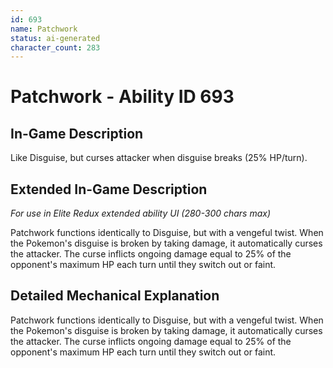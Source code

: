 ```yaml
---
id: 693
name: Patchwork
status: ai-generated
character_count: 283
---
```


# Patchwork - Ability ID 693

## In-Game Description
Like Disguise, but curses attacker when disguise breaks (25% HP/turn).

## Extended In-Game Description
*For use in Elite Redux extended ability UI (280-300 chars max)*

Patchwork functions identically to Disguise, but with a vengeful twist. When the Pokemon's disguise is broken by taking damage, it automatically curses the attacker. The curse inflicts ongoing damage equal to 25% of the opponent's maximum HP each turn until they switch out or faint.

## Detailed Mechanical Explanation

Patchwork functions identically to Disguise, but with a vengeful twist. When the Pokemon's disguise is broken by taking damage, it automatically curses the attacker. The curse inflicts ongoing damage equal to 25% of the opponent's maximum HP each turn until they switch out or faint.